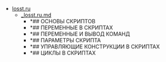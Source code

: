 - <a href = "E:\Node_projects\Node_Way\NBase\_Md\_Index\_Bash_Scripts\contaners\Learn_this\_stash\Bash\losst.ru\cat.losst.ru\dir.losst.ru.md">losst.ru</a>
    - <a href = "E:\Node_projects\Node_Way\NBase\_Md\_Index\_Bash_Scripts\contaners\Learn_this\_stash\Bash\losst.ru\_losst.ru.md">_losst.ru.md</a>
        - *## ОСНОВЫ СКРИПТОВ
        - *## ПЕРЕМЕННЫЕ В СКРИПТАХ
        - *## ПЕРЕМЕННЫЕ И ВЫВОД КОМАНД
        - *## ПАРАМЕТРЫ СКРИПТА
        - *## УПРАВЛЯЮЩИЕ КОНСТРУКЦИИ В СКРИПТАХ
        - *## ЦИКЛЫ В СКРИПТАХ

